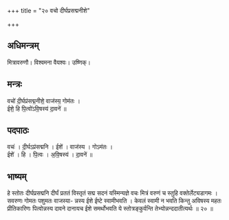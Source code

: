+++
title = "२० वचो दीर्घप्रसद्मनीशे"

+++
## अधिमन्त्रम्
मित्रावरुणौ। विश्वमना वैयश्वः। उष्णिक्।

## मन्त्रः
वचो॑ दी॒र्घप्र॑सद्म॒नीशे॒ वाज॑स्य॒ गोम॑तः ।  
ईशे॒ हि पि॒त्वो॑ऽवि॒षस्य॑ दा॒वने॑ ॥

## पदपाठः
वचः॑ । दी॒र्घऽप्र॑सद्मनि । ईशे॑ । वाज॑स्य । गोऽम॑तः ।  
ईशे॑ । हि । पि॒त्वः । अ॒वि॒षस्य॑ । दा॒वने॑ ॥

## भाष्यम्
हे स्तोतः दीर्घप्रसद्मनि दीर्घं प्रततं विस्तृतं सद्म सदनं यस्मिन्यज्ञे वचः मित्रं वरुणं च स्तुहि वक्तेर्लेट्यडागमः । सवरुणः गोमतः पशुमतः वाजस्या- न्नस्य ईशे ईष्टे स्वामीभवति । केवलं स्वामी न भवति किन्तु अविषस्य महतः प्रीतिकारिणः पित्वोन्नस्य दावने दानायच ईशे समर्थोभवति ये स्तोत्रङ्कुर्वन्ति तेभ्योन्नन्ददातीत्यर्थः ॥ २० ॥